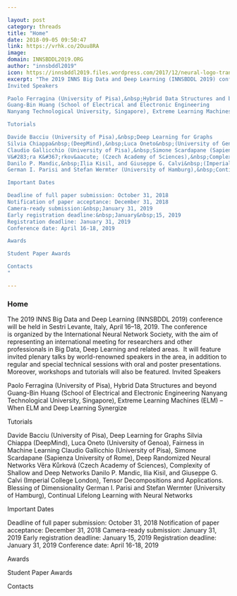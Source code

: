 ```yaml
---

layout: post
category: threads
title: "Home"
date: 2018-09-05 09:50:47
link: https://vrhk.co/2Ouu8RA
image: 
domain: INNSBDDL2019.ORG
author: "innsbddl2019"
icon: https://innsbddl2019.files.wordpress.com/2017/12/neural-logo-transparent-cropped.png?w=89
excerpt: "The 2019 INNS Big Data and Deep Learning (INNSBDDL 2019) conference will be held in Sestri Levante, Italy, April 16&ndash;18, 2019. The conference is&nbsp;organized by the International Neural Network Society, with the aim of representing an international meeting for researchers and other professionals&nbsp;in Big Data, Deep Learning and related areas.&nbsp;&nbsp;It will feature invited plenary talks by world-renowned speakers in the area, in addition to regular and special technical sessions with oral and poster presentations. Moreover, workshops and tutorials will also be featured.
Invited Speakers

Paolo Ferragina (University of Pisa),&nbsp;Hybrid Data Structures and beyond
Guang-Bin Huang (School of Electrical and Electronic Engineering
Nanyang Technological University, Singapore), Extreme Learning Machines (ELM) &ndash; When ELM and Deep Learning Synergize

Tutorials

Davide Bacciu (University of Pisa),&nbsp;Deep Learning for Graphs
Silvia Chiappa&nbsp;(DeepMind),&nbsp;Luca Oneto&nbsp;(University of Genoa),&nbsp;Fairness in Machine Learning
Claudio Gallicchio (University of Pisa),&nbsp;Simone Scardapane (Sapienza University of Rome),&nbsp;Deep Randomized Neural Networks
V&#283;ra K&#367;rkov&aacute; (Czech Academy of Sciences),&nbsp;Complexity of Shallow and Deep Networks
Danilo P. Mandic,&nbsp;Ilia Kisil, and Giuseppe G. Calvi&nbsp;(Imperial College London),&nbsp;Tensor Decompositions and Applications. Blessing of Dimensionality
German I. Parisi and Stefan Wermter (University of Hamburg),&nbsp;Continual Lifelong Learning with Neural Networks

Important Dates

Deadline of full paper submission: October 31, 2018
Notification of paper acceptance: December 31, 2018
Camera-ready submission:&nbsp;January 31, 2019
Early registration deadline:&nbsp;January&nbsp;15, 2019
Registration deadline: January 31, 2019
Conference date: April 16-18, 2019

Awards

Student Paper Awards

Contacts
"

---
```


### Home

The 2019 INNS Big Data and Deep Learning (INNSBDDL 2019) conference will be held in Sestri Levante, Italy, April 16&ndash;18, 2019. The conference is&nbsp;organized by the International Neural Network Society, with the aim of representing an international meeting for researchers and other professionals&nbsp;in Big Data, Deep Learning and related areas.&nbsp;&nbsp;It will feature invited plenary talks by world-renowned speakers in the area, in addition to regular and special technical sessions with oral and poster presentations. Moreover, workshops and tutorials will also be featured.
Invited Speakers

Paolo Ferragina (University of Pisa),&nbsp;Hybrid Data Structures and beyond
Guang-Bin Huang (School of Electrical and Electronic Engineering
Nanyang Technological University, Singapore), Extreme Learning Machines (ELM) &ndash; When ELM and Deep Learning Synergize

Tutorials

Davide Bacciu (University of Pisa),&nbsp;Deep Learning for Graphs
Silvia Chiappa&nbsp;(DeepMind),&nbsp;Luca Oneto&nbsp;(University of Genoa),&nbsp;Fairness in Machine Learning
Claudio Gallicchio (University of Pisa),&nbsp;Simone Scardapane (Sapienza University of Rome),&nbsp;Deep Randomized Neural Networks
V&#283;ra K&#367;rkov&aacute; (Czech Academy of Sciences),&nbsp;Complexity of Shallow and Deep Networks
Danilo P. Mandic,&nbsp;Ilia Kisil, and Giuseppe G. Calvi&nbsp;(Imperial College London),&nbsp;Tensor Decompositions and Applications. Blessing of Dimensionality
German I. Parisi and Stefan Wermter (University of Hamburg),&nbsp;Continual Lifelong Learning with Neural Networks

Important Dates

Deadline of full paper submission: October 31, 2018
Notification of paper acceptance: December 31, 2018
Camera-ready submission:&nbsp;January 31, 2019
Early registration deadline:&nbsp;January&nbsp;15, 2019
Registration deadline: January 31, 2019
Conference date: April 16-18, 2019

Awards

Student Paper Awards

Contacts
